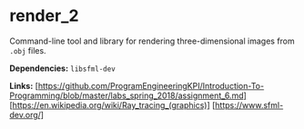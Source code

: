 # render_2

Command-line tool and library for rendering three-dimensional images from `.obj` files.

**Dependencies:** `libsfml-dev`

**Links:**
[https://github.com/ProgramEngineeringKPI/Introduction-To-Programming/blob/master/labs_spring_2018/assignment_6.md]
[https://en.wikipedia.org/wiki/Ray_tracing_(graphics)]
[https://www.sfml-dev.org/]

